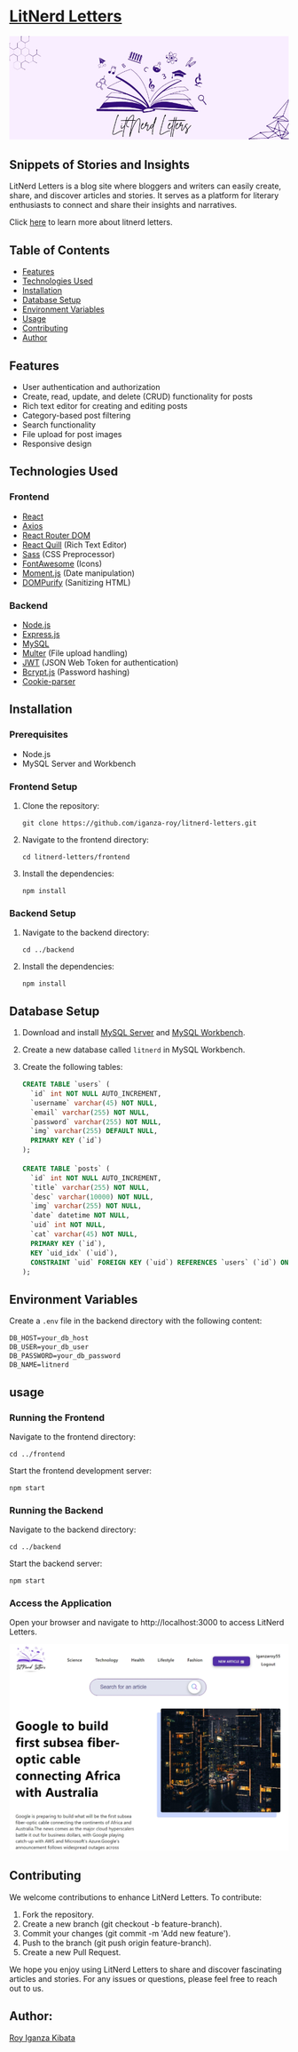 # [LitNerd Letters](https://iganza-roy.github.io/Litnerd_letters-about/)

![cover](https://github.com/Iganza-roy/LitNerd_Letters/blob/main/frontend/public/cover_img.jpg)

## Snippets of Stories and Insights

LitNerd Letters is a blog site where bloggers and writers can easily create, share, and discover articles and stories. It serves as a platform for literary enthusiasts to connect and share their insights and narratives.

Click [here](https://iganza-roy.github.io/Litnerd_letters-about/) to learn more about litnerd letters.

## Table of Contents

- [Features](#features)
- [Technologies Used](#technologies-used)
- [Installation](#installation)
- [Database Setup](#database-setup)
- [Environment Variables](#environment-variables)
- [Usage](#usage)
- [Contributing](#contributing)
- [Author](#Author)

## Features

- User authentication and authorization
- Create, read, update, and delete (CRUD) functionality for posts
- Rich text editor for creating and editing posts
- Category-based post filtering
- Search functionality
- File upload for post images
- Responsive design

## Technologies Used

### Frontend

- [React](https://www.google.com/url?sa=t&source=web&cd=&cad=rja&uact=8&ved=2ahUKEwiN1e7p55yHAxWrRPEDHfIOCBoQFnoECAYQAQ&url=https%3A%2F%2Freact.dev%2F&usg=AOvVaw1tEjYYiD7LQlxO53dgjTHV&opi=89978449)
- [Axios](https://www.google.com/url?sa=t&rct=j&q=&esrc=s&source=web&cd=&cad=rja&uact=8&ved=2ahUKEwiR7YCI6JyHAxW6RPEDHUWZBw4QFnoECBQQAQ&url=https%3A%2F%2Fwww.npmjs.com%2Fpackage%2Faxios&usg=AOvVaw1qBY3XtHMePQgJzETxlPwf&opi=89978449)
- [React Router DOM](https://reactrouter.com/en/main)
- [React Quill](https://www.npmjs.com/package/react-quill) (Rich Text Editor)
- [Sass](https://www.google.com/url?sa=t&rct=j&q=&esrc=s&source=web&cd=&cad=rja&uact=8&ved=2ahUKEwigqtjL6JyHAxU_QvEDHcMZAocQFnoECAwQAQ&url=https%3A%2F%2Fsass-lang.com%2F&usg=AOvVaw0p_IRgLEbIPRGWtlW7Wph8&opi=89978449) (CSS Preprocessor)
- [FontAwesome](https://www.google.com/url?sa=t&rct=j&q=&esrc=s&source=web&cd=&cad=rja&uact=8&ved=2ahUKEwjI6tXS6JyHAxUIS_EDHQk9Dd4QFnoECBMQAQ&url=https%3A%2F%2Fcdnjs.com%2Flibraries%2Ffont-awesome&usg=AOvVaw1eImeVzSxU6O0cwRlj7cPq&opi=89978449) (Icons)
- [Moment.js](https://www.google.com/url?sa=t&rct=j&q=&esrc=s&source=web&cd=&cad=rja&uact=8&ved=2ahUKEwjrnJva6JyHAxWDSfEDHd3yCS8QFnoECB4QAQ&url=https%3A%2F%2Fwww.npmjs.com%2Fpackage%2Fmoment&usg=AOvVaw1y_GYQTJS_XrztceLnl8xO&opi=89978449) (Date manipulation)
- [DOMPurify](https://www.google.com/url?sa=t&rct=j&q=&esrc=s&source=web&cd=&cad=rja&uact=8&ved=2ahUKEwixqYTi6JyHAxWnSvEDHdN4CzMQFnoECAYQAQ&url=https%3A%2F%2Fwww.npmjs.com%2Fpackage%2Fdompurify&usg=AOvVaw3AtUzRgysEkHNPK2Jwp2vb&opi=89978449) (Sanitizing HTML)

### Backend

- [Node.js](https://www.google.com/url?sa=t&rct=j&q=&esrc=s&source=web&cd=&cad=rja&uact=8&ved=2ahUKEwiHqOX46JyHAxVeX_EDHZafAjkQFnoECAYQAQ&url=https%3A%2F%2Fnodejs.org%2Fen&usg=AOvVaw1dFXYHr5kNGMvANfSjX4lC&opi=89978449)
- [Express.js](https://expressjs.com/)
- [MySQL](https://www.google.com/url?sa=t&rct=j&q=&esrc=s&source=web&cd=&cad=rja&uact=8&ved=2ahUKEwiayNOC6ZyHAxVXQ_EDHW-gCv0QFnoECAYQAQ&url=https%3A%2F%2Fwww.mysql.com%2F&usg=AOvVaw20c6IrMAtNC1A9NZPsDpWW&opi=89978449)
- [Multer](https://www.google.com/url?sa=t&rct=j&q=&esrc=s&source=web&cd=&cad=rja&uact=8&ved=2ahUKEwipmpaH6ZyHAxVgSfEDHZ2IDSEQFnoECAYQAQ&url=https%3A%2F%2Fwww.npmjs.com%2Fpackage%2Fmulter&usg=AOvVaw1V0kwzYTbQYRL4I23cBqvn&opi=89978449) (File upload handling)
- [JWT](https://www.google.com/url?sa=t&rct=j&q=&esrc=s&source=web&cd=&cad=rja&uact=8&ved=2ahUKEwiBs5OM6ZyHAxXCQvEDHSZfBNoQFnoECEsQAQ&url=https%3A%2F%2Fwww.npmjs.com%2Fpackage%2Fjsonwebtoken&usg=AOvVaw0586jpaPZctseC_IrWlxQF&opi=89978449) (JSON Web Token for authentication)
- [Bcrypt.js](https://www.npmjs.com/package/bcryptjs) (Password hashing)
- [Cookie-parser](https://www.google.com/url?sa=t&rct=j&q=&esrc=s&source=web&cd=&cad=rja&uact=8&ved=2ahUKEwjT1ICX6ZyHAxXXSvEDHTX2Bq8QFnoECAYQAQ&url=https%3A%2F%2Fwww.npmjs.com%2Fpackage%2Fcookie-parser&usg=AOvVaw1cfYg8uKIjvVMt7Iyn-zba&opi=89978449)

## Installation

### Prerequisites

- Node.js
- MySQL Server and Workbench

### Frontend Setup

1. Clone the repository:

   ```ssh
   git clone https://github.com/iganza-roy/litnerd-letters.git
   ```

2. Navigate to the frontend directory:

   ```
   cd litnerd-letters/frontend
   ```

3. Install the dependencies:
   ```
   npm install
   ```

### Backend Setup

1. Navigate to the backend directory:

   ```
   cd ../backend
   ```

2. Install the dependencies:
   ```
   npm install
   ```

## Database Setup

1. Download and install [MySQL Server](https://dev.mysql.com/downloads/mysql/) and [MySQL Workbench](https://dev.mysql.com/downloads/workbench/).

2. Create a new database called `litnerd` in MySQL Workbench.

3. Create the following tables:

   ```sql
   CREATE TABLE `users` (
     `id` int NOT NULL AUTO_INCREMENT,
     `username` varchar(45) NOT NULL,
     `email` varchar(255) NOT NULL,
     `password` varchar(255) NOT NULL,
     `img` varchar(255) DEFAULT NULL,
     PRIMARY KEY (`id`)
   );

   CREATE TABLE `posts` (
     `id` int NOT NULL AUTO_INCREMENT,
     `title` varchar(255) NOT NULL,
     `desc` varchar(10000) NOT NULL,
     `img` varchar(255) NOT NULL,
     `date` datetime NOT NULL,
     `uid` int NOT NULL,
     `cat` varchar(45) NOT NULL,
     PRIMARY KEY (`id`),
     KEY `uid_idx` (`uid`),
     CONSTRAINT `uid` FOREIGN KEY (`uid`) REFERENCES `users` (`id`) ON DELETE CASCADE ON UPDATE CASCADE
   );
   ```

## Environment Variables

Create a `.env` file in the backend directory with the following content:

```env
DB_HOST=your_db_host
DB_USER=your_db_user
DB_PASSWORD=your_db_password
DB_NAME=litnerd
```

## usage

### Running the Frontend

Navigate to the frontend directory:

```
cd ../frontend
```

Start the frontend development server:

```
npm start
```

### Running the Backend

Navigate to the backend directory:

```
cd ../backend
```

Start the backend server:

```
npm start
```

### Access the Application

Open your browser and navigate to http://localhost:3000 to access LitNerd Letters.

![cover](https://github.com/Iganza-roy/LitNerd_Letters/blob/main/frontend/public/sample.jpeg)

## Contributing

We welcome contributions to enhance LitNerd Letters. To contribute:

1. Fork the repository.
2. Create a new branch (git checkout -b feature-branch).
3. Commit your changes (git commit -m 'Add new feature').
4. Push to the branch (git push origin feature-branch).
5. Create a new Pull Request.

We hope you enjoy using LitNerd Letters to share and discover fascinating articles and stories. For any issues or questions, please feel free to reach out to us.


## Author:

[Roy Iganza Kibata](https://github.com/Iganza-roy)
